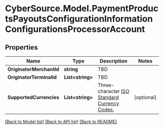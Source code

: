 # CyberSource.Model.PaymentProductsPayoutsConfigurationInformationConfigurationsProcessorAccount
## Properties

Name | Type | Description | Notes
------------ | ------------- | ------------- | -------------
**OriginatorMerchantId** | **string** | TBD | 
**OriginatorTerminalId** | **List&lt;string&gt;** | TBD | 
**SupportedCurrencies** | **List&lt;string&gt;** | Three-character [ISO Standard Currency Codes.](http://apps.cybersource.com/library/documentation/sbc/quickref/currencies.pdf) | [optional] 

[[Back to Model list]](../README.md#documentation-for-models) [[Back to API list]](../README.md#documentation-for-api-endpoints) [[Back to README]](../README.md)

